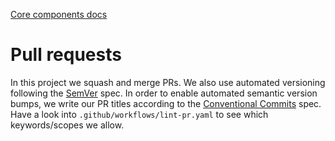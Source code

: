 [Core components docs](./README.md)

# Pull requests

In this project we squash and merge PRs.
We also use automated versioning following the [SemVer](https://semver.org/) spec.
In order to enable automated semantic version bumps, we write our PR titles according to the [Conventional Commits](https://www.conventionalcommits.org/en/v1.0.0/) spec.
Have a look into `.github/workflows/lint-pr.yaml` to see which keywords/scopes we allow.
